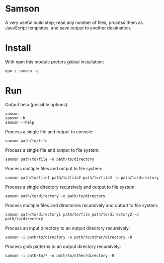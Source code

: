 Samson
===========

A very useful build step; read any number of files, process them as JavaScript templates, and save output to another destination.

Install
===========

With npm this module prefers global installation:

    npm i samson -g

Run
===========

Output help (possible options):

	samson
	samson -h
	samson --help

Process a single file and output to console:

    samson path/to/file

Process a single file and output to file system:

    samson path/to/file -o path/to/directory

Process multiple files and output to file system:

    samson path/to/file1 path/to/file2 path/to/file3 -o path/to/directory

Process a single directory recursively and output to file system:

    samson path/to/directory -o path/to/directory

Process multiple files and directories recursively and output to file system:

    samson path/to/directory1 path/to/file path/to/directory2 -o path/to/directory

Process an input directory to an output directory recursively:

    samson -i path/to/directory -o path/to/other/directory -R

Process glob patterns to an output directory recursively:

    samson -i path/to/* -o path/to/other/directory -R

